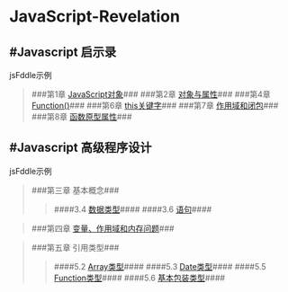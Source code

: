 JavaScript-Revelation
=============
#Javascript 启示录
-------------
jsFddle示例

> ###第1章 [JavaScript对象](http://jsfiddle.net/xiaoman123/h3uk0444/)###
> ###第2章 [对象与属性](http://jsfiddle.net/xiaoman123/jc0wxb67/)###
> ###第4章 [Function()](http://jsfiddle.net/xiaoman123/n0uwb0n7/)###
> ###第6章 [this关键字](http://jsfiddle.net/xiaoman123/ds1rhf81/)###
> ###第7章 [作用域和闭包](http://jsfiddle.net/xiaoman123/bv2pywye/)###
> ###第8章 [函数原型属性](http://jsfiddle.net/xiaoman123/fx0zv3eb/)###

#Javascript 高级程序设计
-------------
jsFddle示例

> ###第三章 基本概念###
> > ####3.4 [数据类型](http://jsfiddle.net/xiaoman123/9ud24Lqv/)####
> > ####3.6 [语句](http://jsfiddle.net/xiaoman123/n7rea55f/)####

> ###第四章 [变量、作用域和内存问题](http://jsfiddle.net/xiaoman123/2nh9w33r/)###

> ###第五章 引用类型###
> > ####5.2 [Array类型](http://jsfiddle.net/xiaoman123/1skch7fz/)####
> > ####5.3 [Date类型](http://jsfiddle.net/xiaoman123/fx900f7h/)####
> > ####5.5 [Function类型](http://jsfiddle.net/xiaoman123/13p7pft4/)####
> > ####5.6 [基本包装类型](http://jsfiddle.net/xiaoman123/c79ow8f8/)####
